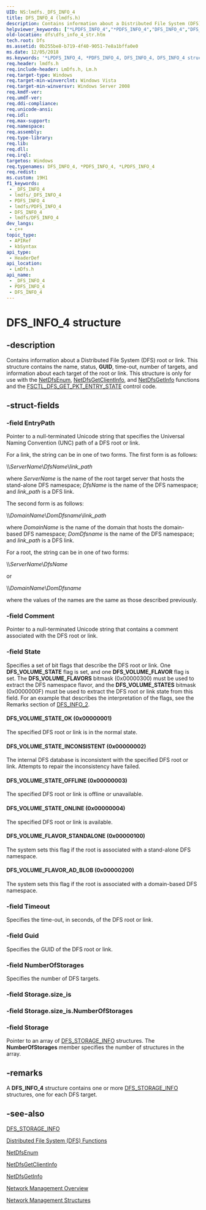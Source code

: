 ```yaml
---
UID: NS:lmdfs._DFS_INFO_4
title: DFS_INFO_4 (lmdfs.h)
description: Contains information about a Distributed File System (DFS) root or link. This structure contains the name, status, GUID, time-out, number of targets, and information about each target of the root or link.
helpviewer_keywords: ["*LPDFS_INFO_4","*PDFS_INFO_4","DFS_INFO_4","DFS_INFO_4 structure [Distributed File System]","DFS_VOLUME_FLAVOR_AD_BLOB","DFS_VOLUME_FLAVOR_STANDALONE","DFS_VOLUME_STATE_INCONSISTENT","DFS_VOLUME_STATE_OFFLINE","DFS_VOLUME_STATE_OK","DFS_VOLUME_STATE_ONLINE","LPDFS_INFO_4","LPDFS_INFO_4 structure pointer [Distributed File System]","PDFS_INFO_4","PDFS_INFO_4 structure pointer [Distributed File System]","_win32_dfs_info_4_str","dfs.dfs_info_4_str","fs.dfs_info_4_str","lmdfs/DFS_INFO_4","lmdfs/LPDFS_INFO_4","lmdfs/PDFS_INFO_4","netmgmt.dfs_info_4_str"]
old-location: dfs\dfs_info_4_str.htm
tech.root: Dfs
ms.assetid: 0b255be8-b719-4f40-9051-7e8a1bffa0e0
ms.date: 12/05/2018
ms.keywords: '*LPDFS_INFO_4, *PDFS_INFO_4, DFS_INFO_4, DFS_INFO_4 structure [Distributed File System], DFS_VOLUME_FLAVOR_AD_BLOB, DFS_VOLUME_FLAVOR_STANDALONE, DFS_VOLUME_STATE_INCONSISTENT, DFS_VOLUME_STATE_OFFLINE, DFS_VOLUME_STATE_OK, DFS_VOLUME_STATE_ONLINE, LPDFS_INFO_4, LPDFS_INFO_4 structure pointer [Distributed File System], PDFS_INFO_4, PDFS_INFO_4 structure pointer [Distributed File System], _win32_dfs_info_4_str, dfs.dfs_info_4_str, fs.dfs_info_4_str, lmdfs/DFS_INFO_4, lmdfs/LPDFS_INFO_4, lmdfs/PDFS_INFO_4, netmgmt.dfs_info_4_str'
req.header: lmdfs.h
req.include-header: LmDfs.h, Lm.h
req.target-type: Windows
req.target-min-winverclnt: Windows Vista
req.target-min-winversvr: Windows Server 2008
req.kmdf-ver: 
req.umdf-ver: 
req.ddi-compliance: 
req.unicode-ansi: 
req.idl: 
req.max-support: 
req.namespace: 
req.assembly: 
req.type-library: 
req.lib: 
req.dll: 
req.irql: 
targetos: Windows
req.typenames: DFS_INFO_4, *PDFS_INFO_4, *LPDFS_INFO_4
req.redist: 
ms.custom: 19H1
f1_keywords:
 - _DFS_INFO_4
 - lmdfs/_DFS_INFO_4
 - PDFS_INFO_4
 - lmdfs/PDFS_INFO_4
 - DFS_INFO_4
 - lmdfs/DFS_INFO_4
dev_langs:
 - c++
topic_type:
 - APIRef
 - kbSyntax
api_type:
 - HeaderDef
api_location:
 - LmDfs.h
api_name:
 - _DFS_INFO_4
 - PDFS_INFO_4
 - DFS_INFO_4
---
```


# DFS_INFO_4 structure


## -description

Contains information about a Distributed File System (DFS) root or link. This structure contains the 
    name, status, <b>GUID</b>, time-out, number of targets, and information about each target of 
    the root or link. This structure is only for use with the <a href="/previous-versions/windows/desktop/api/lmdfs/nf-lmdfs-netdfsenum">NetDfsEnum</a>, 
    <a href="/previous-versions/windows/desktop/api/lmdfs/nf-lmdfs-netdfsgetclientinfo">NetDfsGetClientInfo</a>, and 
    <a href="/previous-versions/windows/desktop/api/lmdfs/nf-lmdfs-netdfsgetinfo">NetDfsGetInfo</a> functions and the 
    <a href="/windows/desktop/dfs/fsctl-dfs-get-pkt-entry-state">FSCTL_DFS_GET_PKT_ENTRY_STATE</a> control 
    code.

## -struct-fields

### -field EntryPath

Pointer to a null-terminated Unicode string that specifies the Universal Naming Convention (UNC) path of a 
       DFS root or link.

For a link, the string can be in one of two forms. The first form is as follows:

&#92;&#92;<i>ServerName</i>&#92;<i>DfsName</i>&#92;<i>link_path</i>

where <i>ServerName</i> is the name of the root target server that hosts the stand-alone 
       DFS namespace; <i>DfsName</i> is the name of the DFS namespace; and 
       <i>link_path</i> is a DFS link.

The second form is as follows:

&#92;&#92;<i>DomainName</i>&#92;<i>DomDfsname</i>&#92;<i>link_path</i>

where <i>DomainName</i> is the name of the domain that hosts the domain-based DFS 
       namespace; <i>DomDfsname</i> is the name of the DFS namespace; and 
       <i>link_path</i> is a DFS link.

For a root, the string can be in one of two forms:

&#92;&#92;<i>ServerName</i>&#92;<i>DfsName</i>

or

&#92;&#92;<i>DomainName</i>&#92;<i>DomDfsname</i>

where the values of the names are the same as those described previously.

### -field Comment

Pointer to a null-terminated Unicode string that contains a comment associated with the DFS root or 
      link.

### -field State

Specifies a set of bit flags that describe the DFS root or link. One 
      <b>DFS_VOLUME_STATE</b> flag is set, and one <b>DFS_VOLUME_FLAVOR</b> flag 
      is set. The <b>DFS_VOLUME_FLAVORS</b> bitmask (0x00000300) must be used to extract the DFS 
      namespace flavor, and the <b>DFS_VOLUME_STATES</b> bitmask (0x0000000F) must be used to 
      extract the DFS root or link state from this field. For an example that describes the interpretation of the 
      flags, see the Remarks section of <a href="/windows/desktop/api/lmdfs/ns-lmdfs-dfs_info_2">DFS_INFO_2</a>.



#### DFS_VOLUME_STATE_OK (0x00000001)

The specified DFS root or link is in the normal state.



#### DFS_VOLUME_STATE_INCONSISTENT (0x00000002)

The internal DFS database is inconsistent with the specified DFS root or link. Attempts to repair the 
        inconsistency have failed.



#### DFS_VOLUME_STATE_OFFLINE (0x00000003)

The specified DFS root or link is offline or unavailable.



#### DFS_VOLUME_STATE_ONLINE (0x00000004)

The specified DFS root or link is available.



#### DFS_VOLUME_FLAVOR_STANDALONE (0x00000100)

The system sets this flag if the root is associated with a stand-alone DFS namespace.



#### DFS_VOLUME_FLAVOR_AD_BLOB (0x00000200)

The system sets this flag if the root is associated with a domain-based DFS namespace.

### -field Timeout

Specifies the time-out, in seconds, of the DFS root or link.

### -field Guid

Specifies the GUID of the DFS root or link.

### -field NumberOfStorages

Specifies the number of DFS targets.

### -field Storage.size_is

### -field Storage.size_is.NumberOfStorages

### -field Storage

Pointer to an array of <a href="/windows/desktop/api/lmdfs/ns-lmdfs-dfs_storage_info">DFS_STORAGE_INFO</a> 
      structures. The <b>NumberOfStorages</b> member specifies the number of structures in the 
      array.

## -remarks

A <b>DFS_INFO_4</b> structure contains one or more 
    <a href="/windows/desktop/api/lmdfs/ns-lmdfs-dfs_storage_info">DFS_STORAGE_INFO</a> structures, one for each DFS 
    target.

## -see-also

<a href="/windows/desktop/api/lmdfs/ns-lmdfs-dfs_storage_info">DFS_STORAGE_INFO</a>



<a href="/previous-versions/windows/desktop/dfs/distributed-file-system-dfs-functions">Distributed File System (DFS) Functions</a>



<a href="/previous-versions/windows/desktop/api/lmdfs/nf-lmdfs-netdfsenum">NetDfsEnum</a>



<a href="/previous-versions/windows/desktop/api/lmdfs/nf-lmdfs-netdfsgetclientinfo">NetDfsGetClientInfo</a>



<a href="/previous-versions/windows/desktop/api/lmdfs/nf-lmdfs-netdfsgetinfo">NetDfsGetInfo</a>



<a href="/windows/desktop/NetMgmt/network-management">Network Management Overview</a>



<a href="/windows/desktop/NetMgmt/network-management-structures">Network Management Structures</a>

